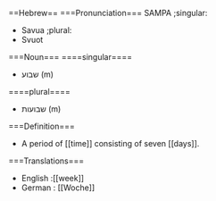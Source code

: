 ==Hebrew==
===Pronunciation===
SAMPA
;singular:
* Savua
;plural:
* Svuot


===Noun===
====singular====
* שבוע (m)

====plural====
* שבועות (m)
 
===Definition===
* A period of [[time]] consisting of seven [[days]].
 
===Translations===
* English :[[week]]
* German : [[Woche]]
